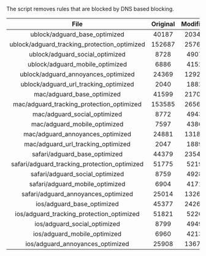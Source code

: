 The script removes rules that are blocked by DNS based blocking.


| File | Original | Modified |
|:----:|:-----:|:-----:|
| ublock/adguard_base_optimized | 40187 | 20343 |
| ublock/adguard_tracking_protection_optimized | 152687 | 25761 |
| ublock/adguard_social_optimized | 8728 | 4907 |
| ublock/adguard_mobile_optimized | 6886 | 4152 |
| ublock/adguard_annoyances_optimized | 24369 | 12925 |
| ublock/adguard_url_tracking_optimized | 2040 | 1882 |
| mac/adguard_base_optimized | 41599 | 21701 |
| mac/adguard_tracking_protection_optimized | 153585 | 26569 |
| mac/adguard_social_optimized | 8772 | 4943 |
| mac/adguard_mobile_optimized | 7597 | 4386 |
| mac/adguard_annoyances_optimized | 24881 | 13186 |
| mac/adguard_url_tracking_optimized | 2047 | 1889 |
| safari/adguard_base_optimized | 44379 | 23544 |
| safari/adguard_tracking_protection_optimized | 51775 | 5219 |
| safari/adguard_social_optimized | 8759 | 4928 |
| safari/adguard_mobile_optimized | 6904 | 4171 |
| safari/adguard_annoyances_optimized | 25014 | 13264 |
| ios/adguard_base_optimized | 45377 | 24265 |
| ios/adguard_tracking_protection_optimized | 51821 | 5226 |
| ios/adguard_social_optimized | 8799 | 4949 |
| ios/adguard_mobile_optimized | 6960 | 4213 |
| ios/adguard_annoyances_optimized | 25908 | 13673 |